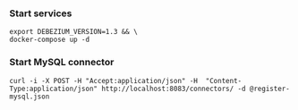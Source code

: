### Start services
```
export DEBEZIUM_VERSION=1.3 && \
docker-compose up -d
```

### Start MySQL connector

```
curl -i -X POST -H "Accept:application/json" -H  "Content-Type:application/json" http://localhost:8083/connectors/ -d @register-mysql.json

```

